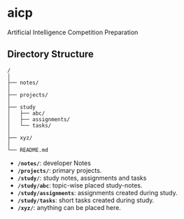 # aicp
Artificial Intelligence Competition Preparation

## Directory Structure
```
/
│
├── notes/
│
├── projects/
│
├── study
│   ├── abc/
│   ├── assignments/
│   └── tasks/
│
├── xyz/
│
└── README.md
```

- __`/notes/`__: developer Notes
- __`/projects/`__: primary projects.
- __`/study/`__: study notes, assignments and tasks
- __`/study/abc`__: topic-wise placed study-notes.
- __`/study/assignments`__: assignments created during study.
- __`/study/tasks`__: short tasks created during study.
- __`/xyz/`__: anything can be placed here.
